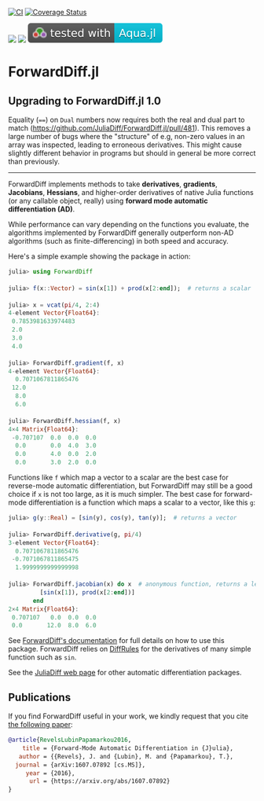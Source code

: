 [![CI](https://github.com/JuliaDiff/ForwardDiff.jl/workflows/CI/badge.svg)](https://github.com/JuliaDiff/ForwardDiff.jl/actions/workflows/ci.yml)
[![Coverage Status](https://coveralls.io/repos/JuliaDiff/ForwardDiff.jl/badge.svg?branch=master&service=github)](https://coveralls.io/github/JuliaDiff/ForwardDiff.jl?branch=master)

[![](https://img.shields.io/badge/docs-stable-blue.svg)](https://juliadiff.org/ForwardDiff.jl/stable)
[![](https://img.shields.io/badge/docs-dev-blue.svg)](https://juliadiff.org/ForwardDiff.jl/dev)
[![Aqua QA](https://raw.githubusercontent.com/JuliaTesting/Aqua.jl/master/badge.svg)](https://github.com/JuliaTesting/Aqua.jl)

# ForwardDiff.jl

## Upgrading to ForwardDiff.jl 1.0

Equality (`==`) on `Dual` numbers now requires both the real and dual part to match (https://github.com/JuliaDiff/ForwardDiff.jl/pull/481).
This removes a large number of bugs where the "structure" of e.g, non-zero values in an array was inspected, leading to erroneous derivatives.
This might cause slightly different behavior in programs but should in general be more correct than previously.

---------------------------

ForwardDiff implements methods to take **derivatives**, **gradients**, **Jacobians**, **Hessians**, and higher-order derivatives of native Julia functions (or any callable object, really) using **forward mode automatic differentiation (AD)**.

While performance can vary depending on the functions you evaluate, the algorithms implemented by ForwardDiff generally outperform non-AD algorithms (such as finite-differencing) in both speed and accuracy.

Here's a simple example showing the package in action:

```julia
julia> using ForwardDiff

julia> f(x::Vector) = sin(x[1]) + prod(x[2:end]);  # returns a scalar

julia> x = vcat(pi/4, 2:4)
4-element Vector{Float64}:
 0.7853981633974483
 2.0
 3.0
 4.0

julia> ForwardDiff.gradient(f, x)
4-element Vector{Float64}:
  0.7071067811865476
 12.0
  8.0
  6.0

julia> ForwardDiff.hessian(f, x)
4×4 Matrix{Float64}:
 -0.707107  0.0  0.0  0.0
  0.0       0.0  4.0  3.0
  0.0       4.0  0.0  2.0
  0.0       3.0  2.0  0.0
```

Functions like `f` which map a vector to a scalar are the best case for reverse-mode automatic differentiation,
but ForwardDiff may still be a good choice if `x` is not too large, as it is much simpler.
The best case for forward-mode differentiation is a function which maps a scalar to a vector, like this `g`:

```julia
julia> g(y::Real) = [sin(y), cos(y), tan(y)];  # returns a vector

julia> ForwardDiff.derivative(g, pi/4)
3-element Vector{Float64}:
  0.7071067811865476
 -0.7071067811865475
  1.9999999999999998

julia> ForwardDiff.jacobian(x) do x  # anonymous function, returns a length-2 vector
         [sin(x[1]), prod(x[2:end])]
       end
2×4 Matrix{Float64}:
 0.707107   0.0  0.0  0.0
 0.0       12.0  8.0  6.0
```

See [ForwardDiff's documentation](https://juliadiff.org/ForwardDiff.jl/stable) for full details on how to use this package.
ForwardDiff relies on [DiffRules](https://github.com/JuliaDiff/DiffRules.jl) for the derivatives of many simple function such as `sin`.

See the [JuliaDiff web page](https://juliadiff.org) for other automatic differentiation packages.

## Publications

If you find ForwardDiff useful in your work, we kindly request that you cite [the following paper](https://arxiv.org/abs/1607.07892):

```bibtex
@article{RevelsLubinPapamarkou2016,
    title = {Forward-Mode Automatic Differentiation in {J}ulia},
   author = {{Revels}, J. and {Lubin}, M. and {Papamarkou}, T.},
  journal = {arXiv:1607.07892 [cs.MS]},
     year = {2016},
      url = {https://arxiv.org/abs/1607.07892}
}
```
